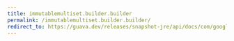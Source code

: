 ```yaml
---
title: immutablemultiset.builder.builder
permalink: /immutablemultiset.builder.builder/
redirect_to: https://guava.dev/releases/snapshot-jre/api/docs/com/google/common/collect/ImmutableMultiset.Builder.html#Builder--
---
```

